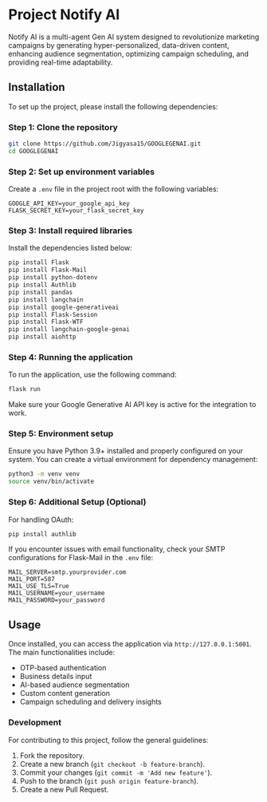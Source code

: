 # Project Notify AI

Notify AI is a multi-agent Gen AI system designed to revolutionize marketing campaigns by generating hyper-personalized, data-driven content, enhancing audience segmentation, optimizing campaign scheduling, and providing real-time adaptability.

## Installation

To set up the project, please install the following dependencies:

### Step 1: Clone the repository
```bash
git clone https://github.com/Jigyasa15/GOOGLEGENAI.git
cd GOOGLEGENAI
```

### Step 2: Set up environment variables
Create a `.env` file in the project root with the following variables:
```
GOOGLE_API_KEY=your_google_api_key
FLASK_SECRET_KEY=your_flask_secret_key
```

### Step 3: Install required libraries

Install the dependencies listed below:
```bash
pip install Flask
pip install Flask-Mail
pip install python-dotenv
pip install Authlib
pip install pandas
pip install langchain
pip install google-generativeai
pip install Flask-Session
pip install Flask-WTF
pip install langchain-google-genai
pip install aiohttp
```

### Step 4: Running the application

To run the application, use the following command:
```bash
flask run
```

Make sure your Google Generative AI API key is active for the integration to work.

### Step 5: Environment setup

Ensure you have Python 3.9+ installed and properly configured on your system. You can create a virtual environment for dependency management:
```bash
python3 -m venv venv
source venv/bin/activate
```

### Step 6: Additional Setup (Optional)

For handling OAuth:
```bash
pip install authlib
```

If you encounter issues with email functionality, check your SMTP configurations for Flask-Mail in the `.env` file:
```
MAIL_SERVER=smtp.yourprovider.com
MAIL_PORT=587
MAIL_USE_TLS=True
MAIL_USERNAME=your_username
MAIL_PASSWORD=your_password
```

## Usage

Once installed, you can access the application via `http://127.0.0.1:5001`. The main functionalities include:
- OTP-based authentication
- Business details input
- AI-based audience segmentation
- Custom content generation
- Campaign scheduling and delivery insights

### Development

For contributing to this project, follow the general guidelines:
1. Fork the repository.
2. Create a new branch (`git checkout -b feature-branch`).
3. Commit your changes (`git commit -m 'Add new feature'`).
4. Push to the branch (`git push origin feature-branch`).
5. Create a new Pull Request.